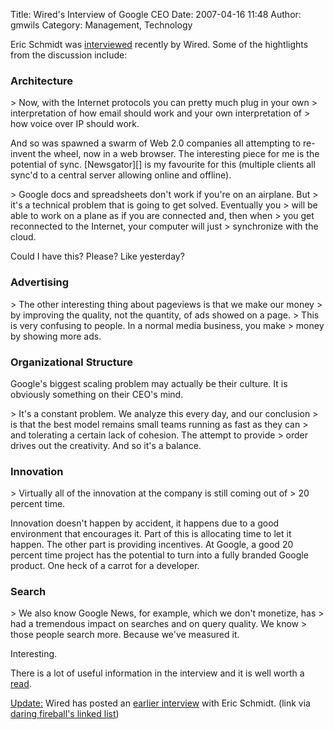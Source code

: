 Title: Wired's Interview of Google CEO
Date: 2007-04-16 11:48
Author: gmwils
Category: Management, Technology

Eric Schmidt was [interviewed][] recently by Wired. Some of the
hightlights from the discussion include:

### Architecture

</p>
<p>
> Now, with the Internet protocols you can pretty much plug in your own
> interpretation of how email should work and your own interpretation of
> how voice over IP should work.

</p>
And so was spawned a swarm of Web 2.0 companies all attempting to
re-invent the wheel, now in a web browser. The interesting piece for me
is the potential of sync. [Newsgator][] is my favourite for this
(multiple clients all sync'd to a central server allowing online and
offline).

<p>
> Google docs and spreadsheets don't work if you're on an airplane. But
> it's a technical problem that is going to get solved. Eventually you
> will be able to work on a plane as if you are connected and, then when
> you get reconnected to the Internet, your computer will just
> synchronize with the cloud.

</p>
Could I have this? Please? Like yesterday?

### Advertising

</p>
<p>
> The other interesting thing about pageviews is that we make our money
> by improving the quality, not the quantity, of ads showed on a page.
> This is very confusing to people. In a normal media business, you make
> money by showing more ads.

</p>

### Organizational Structure

</p>
Google's biggest scaling problem may actually be their culture. It is
obviously something on their CEO's mind.

<p>
> It's a constant problem. We analyze this every day, and our conclusion
> is that the best model remains small teams running as fast as they can
> and tolerating a certain lack of cohesion. The attempt to provide
> order drives out the creativity. And so it's a balance.

</p>

### Innovation

</p>
<p>
> Virtually all of the innovation at the company is still coming out of
> 20 percent time.

</p>
Innovation doesn't happen by accident, it happens due to a good
environment that encourages it. Part of this is allocating time to let
it happen. The other part is providing incentives. At Google, a good 20
percent time project has the potential to turn into a fully branded
Google product. One heck of a carrot for a developer.

### Search

</p>
<p>
> We also know Google News, for example, which we don't monetize, has
> had a tremendous impact on searches and on query quality. We know
> those people search more. Because we've measured it.

</p>
Interesting.

There is a lot of useful information in the interview and it is well
worth a [read][].

<u>Update:</u> Wired has posted an [earlier interview][] with Eric
Schmidt. (link via [daring fireball's linked list][])

  [interviewed]: http://www.wired.com/techbiz/people/news/2007/04/mag_schmidt_trans?currentPage=all
    "Wired Interview"
  [Newsgator]: http://www.newsgator.com
  [read]: http://www.wired.com/techbiz/people/news/2007/04/mag_schmidt_trans?currentPage=all
  [earlier interview]: http://blog.wired.com/business/2007/04/my_other_interv.html
  [daring fireball's linked list]: http://daringfireball.net/linked/
